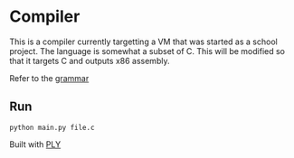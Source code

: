 # Compiler

This is a compiler currently targetting a VM that was started as a school project. The language is somewhat a subset of C. This will be modified so that it targets C and outputs x86 assembly.

Refer to the [grammar](grammar.md)

## Run
```shell
python main.py file.c
```

Built with [PLY](http://www.dabeaz.com/ply/)
